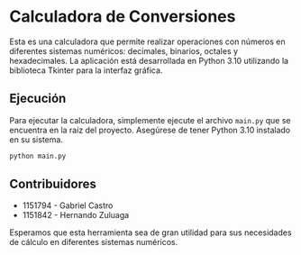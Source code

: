 # Calculadora de Conversiones

Esta es una calculadora que permite realizar operaciones con números en diferentes sistemas numéricos: decimales, binarios, octales y hexadecimales. La aplicación está desarrollada en Python 3.10 utilizando la biblioteca Tkinter para la interfaz gráfica.

## Ejecución

Para ejecutar la calculadora, simplemente ejecute el archivo `main.py` que se encuentra en la raíz del proyecto. Asegúrese de tener Python 3.10 instalado en su sistema.

```bash
python main.py
```

## Contribuidores

- 1151794 - Gabriel Castro
- 1151842 - Hernando Zuluaga

Esperamos que esta herramienta sea de gran utilidad para sus necesidades de cálculo en diferentes sistemas numéricos.